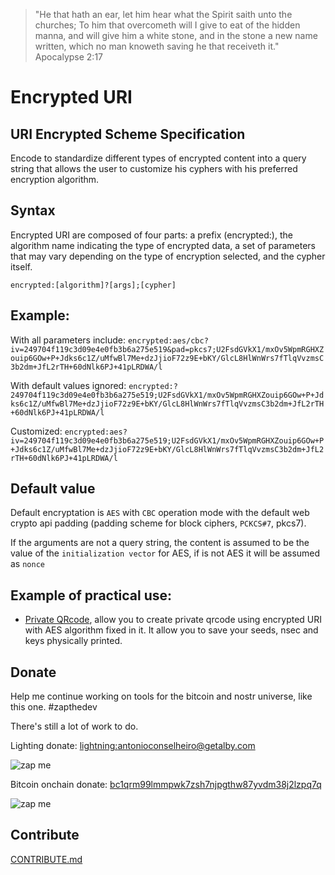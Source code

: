 > "He that hath an ear, let him hear what the Spirit saith unto the churches; To him that overcometh will I give to eat of the hidden
> manna, and will give him a white stone, and in the stone a new name written, which no man knoweth saving he that receiveth it."
> Apocalypse 2:17

# Encrypted URI
## URI Encrypted Scheme Specification

Encode to standardize different types of encrypted content into a query string that allows the user to customize his cyphers with his preferred encryption algorithm.

## Syntax
Encrypted URI are composed of four parts: a prefix (encrypted:), the algorithm name indicating the type of encrypted data, a set of parameters that may vary depending on the type of encryption selected, and the cypher itself.

```encrypted:[algorithm]?[args];[cypher]```

## Example:
With all parameters include:
```encrypted:aes/cbc?iv=249704f119c3d09e4e0fb3b6a275e519&pad=pkcs7;U2FsdGVkX1/mxOv5WpmRGHXZouip6GOw+P+Jdks6c1Z/uMfwBl7Me+dzJjioF72z9E+bKY/GlcL8HlWnWrs7fTlqVvzmsC3b2dm+JfL2rTH+60dNlk6PJ+41pLRDWA/l```

With default values ignored:
```encrypted:?249704f119c3d09e4e0fb3b6a275e519;U2FsdGVkX1/mxOv5WpmRGHXZouip6GOw+P+Jdks6c1Z/uMfwBl7Me+dzJjioF72z9E+bKY/GlcL8HlWnWrs7fTlqVvzmsC3b2dm+JfL2rTH+60dNlk6PJ+41pLRDWA/l```

Customized:
```encrypted:aes?iv=249704f119c3d09e4e0fb3b6a275e519;U2FsdGVkX1/mxOv5WpmRGHXZouip6GOw+P+Jdks6c1Z/uMfwBl7Me+dzJjioF72z9E+bKY/GlcL8HlWnWrs7fTlqVvzmsC3b2dm+JfL2rTH+60dNlk6PJ+41pLRDWA/l```

## Default value
Default encryptation is ```AES``` with ```CBC``` operation mode with the default web crypto api padding (padding scheme for block ciphers, ```PCKCS#7```, pkcs7).

If the arguments are not a query string, the content is assumed to be the value of the ```initialization vector``` for AES, if is not AES it will be assumed as ```nonce```

## Example of practical use:
 - [Private QRcode](https://antonioconselheiro.github.io/private-qrcode/#/home), allow you to create private qrcode using encrypted URI with AES algorithm fixed in it. It allow you to save your seeds, nsec and keys physically printed.

## Donate
Help me continue working on tools for the bitcoin and nostr universe, like this one. #zapthedev

There's still a lot of work to do.

Lighting donate: <a href="lightning:antonioconselheiro@getalby.com">lightning:antonioconselheiro@getalby.com</a>

![zap me](https://raw.githubusercontent.com/antonioconselheiro/antonioconselheiro/main/img/qrcode-wallet-lighting.png)

Bitcoin onchain donate: <a href="bitcoin:bc1qrm99lmmpwk7zsh7njpgthw87yvdm38j2lzpq7q">bc1qrm99lmmpwk7zsh7njpgthw87yvdm38j2lzpq7q</a>

![zap me](https://raw.githubusercontent.com/antonioconselheiro/antonioconselheiro/main/img/qrcode-wallet-bitcoin.png)

## Contribute
[CONTRIBUTE.md](./CONTRIBUTE.md)